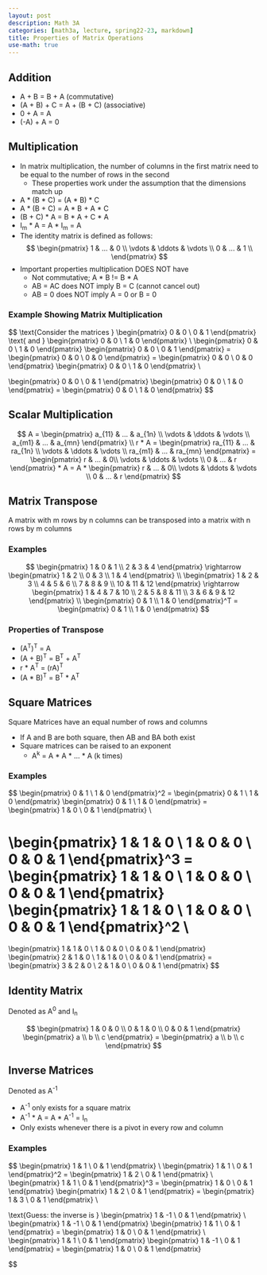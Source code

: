 ```yaml
---
layout: post
description: Math 3A
categories: [math3a, lecture, spring22-23, markdown]
title: Properties of Matrix Operations
use-math: true
---
```


## Addition
- A + B = B + A (commutative)
- (A + B) + C = A + (B + C) (associative)
- 0 + A = A
- (-A) + A = 0

## Multiplication 
- In matrix multiplication, the number of columns in the first matrix need to be equal to the number of rows in the second
    - These properties work under the assumption that the dimensions match up
- A * (B * C) = (A * B) * C
- A * (B + C) = A * B + A * C
- (B + C) * A = B * A + C * A
- I<sub>m</sub> * A = A * I<sub>m</sub> = A
- The identity matrix is defined as follows:
$$
\begin{pmatrix}
    1 & ... & 0 \\
    \vdots & \ddots & \vdots \\
    0 & ... & 1 \\
\end{pmatrix}
$$
- Important properties multiplication DOES NOT have
    - Not commutative; A * B != B * A
    - AB = AC does NOT imply B = C (cannot cancel out)
    - AB = 0 does NOT imply A = 0 or B = 0

### Example Showing Matrix Multiplication

$$
\text{Consider the matrices }
\begin{pmatrix}
    0 & 0 \\
    0 & 1
\end{pmatrix}
\text{ and }
\begin{pmatrix}
    0 & 0 \\
    1 & 0
\end{pmatrix} \\
\begin{pmatrix}
    0 & 0 \\
    1 & 0
\end{pmatrix}
\begin{pmatrix}
    0 & 0 \\
    0 & 1
\end{pmatrix} =
\begin{pmatrix}
    0 & 0 \\
    0 & 0
\end{pmatrix} = 
\begin{pmatrix}
    0 & 0 \\
    0 & 0
\end{pmatrix}
\begin{pmatrix}
    0 & 0 \\
    1 & 0
\end{pmatrix} \\


\begin{pmatrix}
    0 & 0 \\
    0 & 1
\end{pmatrix}
\begin{pmatrix}
    0 & 0 \\
    1 & 0
\end{pmatrix} =
\begin{pmatrix}
    0 & 0 \\
    1 & 0
\end{pmatrix}
$$

## Scalar Multiplication
$$
A = \begin{pmatrix}
    a_{11} & ... & a_{1n} \\
    \vdots & \ddots & \vdots \\
    a_{m1} & ... & a_{mn} 
\end{pmatrix} \\
r * A = \begin{pmatrix}
    ra_{11} & ... & ra_{1n} \\
    \vdots & \ddots & \vdots \\
    ra_{m1} & ... & ra_{mn} 
\end{pmatrix} = 
\begin{pmatrix}
    r & ... & 0\\
    \vdots & \ddots & \vdots \\
    0 & ... & r
\end{pmatrix} * A = 
A * \begin{pmatrix}
    r & ... & 0\\
    \vdots & \ddots & \vdots \\
    0 & ... & r
\end{pmatrix}
$$

## Matrix Transpose

A matrix with m rows by n columns can be transposed into a matrix with n rows by m columns

### Examples 
$$
\begin{pmatrix}
    1 & 0 & 1 \\
    2 & 3 & 4
\end{pmatrix} \rightarrow
\begin{pmatrix}
    1 & 2 \\
    0 & 3 \\
    1 & 4
\end{pmatrix} \\
\begin{pmatrix}
    1 & 2 & 3 \\
    4 & 5 & 6 \\
    7 & 8 & 9 \\
    10 & 11 & 12
\end{pmatrix} \rightarrow
\begin{pmatrix}
    1 & 4 & 7 & 10 \\
    2 & 5 & 8 & 11 \\
    3 & 6 & 9 & 12
\end{pmatrix} \\
\begin{pmatrix}
    0 & 1 \\
    1 & 0
\end{pmatrix}^T =
\begin{pmatrix}
    0 & 1 \\
    1 & 0
\end{pmatrix}
$$

### Properties of Transpose
- (A<sup>T</sup>)<sup>T</sup> = A
- (A + B)<sup>T</sup> = B<sup>T</sup> + A<sup>T</sup>
- r * A<sup>T</sup> = (rA)<sup>T</sup>
- (A * B)<sup>T</sup> = B<sup>T</sup> * A<sup>T</sup>

## Square Matrices

Square Matrices have an equal number of rows and columns

- If A and B are both square, then AB and BA both exist
- Square matrices can be raised to an exponent
    - A<sup>k</sup> = A * A * ... * A (k times)


### Examples
$$
\begin{pmatrix}
    0 & 1 \\
    1 & 0
\end{pmatrix}^2 = 
\begin{pmatrix}
    0 & 1 \\
    1 & 0
\end{pmatrix}
\begin{pmatrix}
    0 & 1 \\
    1 & 0
\end{pmatrix} =
\begin{pmatrix}
    1 & 0 \\
    0 & 1
\end{pmatrix} \\

\begin{pmatrix}
    1 & 1 & 0 \\
    1 & 0 & 0 \\
    0 & 0 & 1
\end{pmatrix}^3 = 
\begin{pmatrix}
    1 & 1 & 0 \\
    1 & 0 & 0 \\
    0 & 0 & 1
\end{pmatrix}
\begin{pmatrix}
    1 & 1 & 0 \\
    1 & 0 & 0 \\
    0 & 0 & 1
\end{pmatrix}^2 \\
= 
\begin{pmatrix}
    1 & 1 & 0 \\
    1 & 0 & 0 \\
    0 & 0 & 1
\end{pmatrix}
\begin{pmatrix}
    2 & 1 & 0 \\
    1 & 1 & 0 \\
    0 & 0 & 1
\end{pmatrix} = 
\begin{pmatrix}
    3 & 2 & 0 \\
    2 & 1 & 0 \\
    0 & 0 & 1
\end{pmatrix}
$$

## Identity Matrix

Denoted as A<sup>0</sup> and I<sub>n</sub>

$$
\begin{pmatrix}
    1 & 0 & 0 \\
    0 & 1 & 0 \\
    0 & 0 & 1
\end{pmatrix}
\begin{pmatrix} a \\ b \\ c \end{pmatrix} = 
\begin{pmatrix} a \\ b \\ c \end{pmatrix}
$$

## Inverse Matrices

Denoted as A<sup>-1</sup> 
- A<sup>-1</sup> only exists for a square matrix
- A<sup>-1</sup> * A = A * A<sup>-1</sup> = I<sub>n</sub>
- Only exists whenever there is a pivot in every row and column

### Examples
$$
\begin{pmatrix}
    1 & 1 \\
    0 & 1
\end{pmatrix} \\
\begin{pmatrix}
    1 & 1 \\
    0 & 1
\end{pmatrix}^2 =
\begin{pmatrix}
    1 & 2 \\
    0 & 1
\end{pmatrix} \\
\begin{pmatrix}
    1 & 1 \\
    0 & 1
\end{pmatrix}^3 = 
\begin{pmatrix}
    1 & 0 \\
    0 & 1
\end{pmatrix}
\begin{pmatrix}
    1 & 2 \\
    0 & 1
\end{pmatrix} =
\begin{pmatrix}
    1 & 3 \\
    0 & 1
\end{pmatrix} \\

\text{Guess: the inverse is } \begin{pmatrix}
    1 & -1 \\
    0 & 1
\end{pmatrix} \\
\begin{pmatrix}
    1 & -1 \\
    0 & 1
\end{pmatrix}
\begin{pmatrix}
    1 & 1 \\
    0 & 1
\end{pmatrix} = 
\begin{pmatrix}
    1 & 0 \\
    0 & 1
\end{pmatrix} \\
\begin{pmatrix}
    1 & 1 \\
    0 & 1
\end{pmatrix}
\begin{pmatrix}
    1 & -1 \\
    0 & 1
\end{pmatrix} = 
\begin{pmatrix}
    1 & 0 \\
    0 & 1
\end{pmatrix}

$$